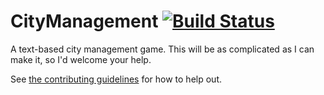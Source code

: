 # CityManagement [![Build Status](https://travis-ci.org/Samasaur1/CityManagement.svg?branch=master)](https://travis-ci.org/Samasaur1/CityManagement)
A text-based city management game. This will be as complicated as I can make it, so I'd welcome your help.

See [the contributing guidelines](CONTRIBUTING.md) for how to help out.
